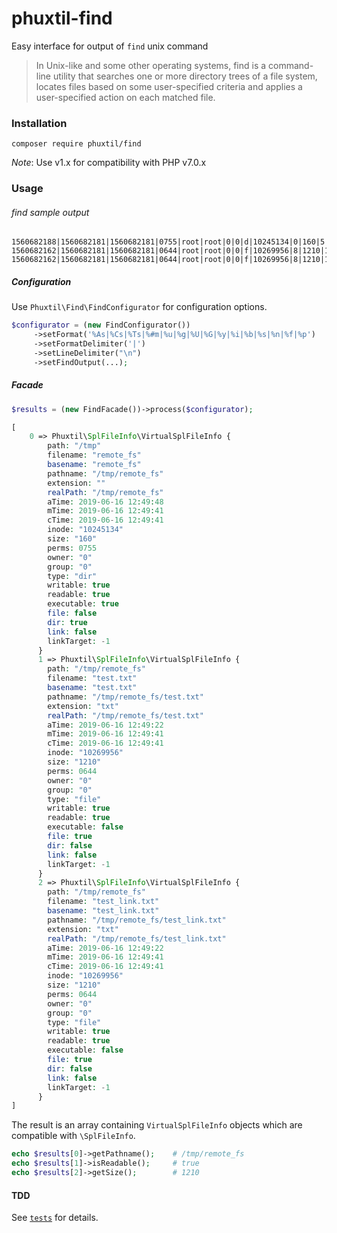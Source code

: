 # phuxtil-find

Easy interface for output of `find` unix command


> In Unix-like and some other operating systems, find is a command-line utility that searches one or more directory trees of a file system, locates files based on some user-specified criteria and applies a user-specified action on each matched file.

### Installation

```
composer require phuxtil/find
```

_Note_: Use v1.x for compatibility with PHP v7.0.x

### Usage

###### find sample output
```
1560682188|1560682181|1560682181|0755|root|root|0|0|d|10245134|0|160|5|remote_fs/|/tmp/remote_fs/
1560682162|1560682181|1560682181|0644|root|root|0|0|f|10269956|8|1210|1|test.txt|/tmp/remote_fs/test.txt
1560682162|1560682181|1560682181|0644|root|root|0|0|f|10269956|8|1210|1|test_link.txt|/tmp/remote_fs/test_link.txt
```



##### Configuration

Use `Phuxtil\Find\FindConfigurator` for configuration options.

```php
$configurator = (new FindConfigurator())
     ->setFormat('%As|%Cs|%Ts|%#m|%u|%g|%U|%G|%y|%i|%b|%s|%n|%f|%p')
     ->setFormatDelimiter('|')
     ->setLineDelimiter("\n")
     ->setFindOutput(...);
```
 

##### Facade

```php
$results = (new FindFacade())->process($configurator);
```

```php
[
    0 => Phuxtil\SplFileInfo\VirtualSplFileInfo {
        path: "/tmp"
        filename: "remote_fs"
        basename: "remote_fs"
        pathname: "/tmp/remote_fs"
        extension: ""
        realPath: "/tmp/remote_fs"
        aTime: 2019-06-16 12:49:48
        mTime: 2019-06-16 12:49:41
        cTime: 2019-06-16 12:49:41
        inode: "10245134"
        size: "160"
        perms: 0755
        owner: "0"
        group: "0"
        type: "dir"
        writable: true
        readable: true
        executable: true
        file: false
        dir: true
        link: false
        linkTarget: -1
      }
      1 => Phuxtil\SplFileInfo\VirtualSplFileInfo {
        path: "/tmp/remote_fs"
        filename: "test.txt"
        basename: "test.txt"
        pathname: "/tmp/remote_fs/test.txt"
        extension: "txt"
        realPath: "/tmp/remote_fs/test.txt"
        aTime: 2019-06-16 12:49:22
        mTime: 2019-06-16 12:49:41
        cTime: 2019-06-16 12:49:41
        inode: "10269956"
        size: "1210"
        perms: 0644
        owner: "0"
        group: "0"
        type: "file"
        writable: true
        readable: true
        executable: false
        file: true
        dir: false
        link: false
        linkTarget: -1
      }
      2 => Phuxtil\SplFileInfo\VirtualSplFileInfo {
        path: "/tmp/remote_fs"
        filename: "test_link.txt"
        basename: "test_link.txt"
        pathname: "/tmp/remote_fs/test_link.txt"
        extension: "txt"
        realPath: "/tmp/remote_fs/test_link.txt"
        aTime: 2019-06-16 12:49:22
        mTime: 2019-06-16 12:49:41
        cTime: 2019-06-16 12:49:41
        inode: "10269956"
        size: "1210"
        perms: 0644
        owner: "0"
        group: "0"
        type: "file"
        writable: true
        readable: true
        executable: false
        file: true
        dir: false
        link: false
        linkTarget: -1
      }
]
```

The result is an array containing `VirtualSplFileInfo` objects which are compatible with `\SplFileInfo`.

```php
echo $results[0]->getPathname();    # /tmp/remote_fs
echo $results[1]->isReadable();     # true
echo $results[2]->getSize();        # 1210
```

#### TDD

See [`tests`](https://github.com/oliwierptak/phuxtil-find/blob/master/tests/Functional/Find/FindFacadeTest.php) for details.
